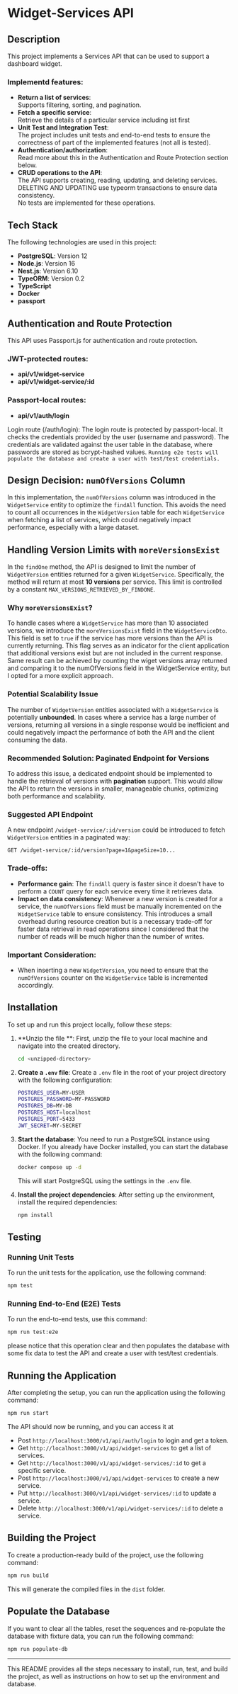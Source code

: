 
# Widget-Services API

## Description
This project implements a Services API that can be used to support a dashboard widget. 
### Implementd features:

- **Return a list of services**: <br>
   Supports filtering, sorting, and pagination.
- **Fetch a specific service**: <br>
  Retrieve the details of a particular service including ist first 
- **Unit Test and Integration Test**: <br>
  The project includes unit tests and end-to-end tests to ensure the correctness of part of the implemented features (not all is tested). 
- **Authentication/authorization**: <br>
  Read more about this in the Authentication and Route Protection section below.
- **CRUD operations to the API**: <br>
  The API supports creating, reading, updating, and deleting services.<br>
  DELETING AND UPDATING use typeorm transactions to ensure data consistency.<br>
  No tests are implemented for these operations.

## Tech Stack

The following technologies are used in this project:

- **PostgreSQL**: Version 12
- **Node.js**: Version 16
- **Nest.js**: Version 6.10
- **TypeORM**: Version 0.2
- **TypeScript**
- **Docker**
- **passport**

## Authentication and Route Protection
This API uses Passport.js for authentication and route protection. 

### JWT-protected routes:
- **api/v1/widget-service**
- **api/v1/widget-service/:id**

### Passport-local routes:
- **api/v1/auth/login**


Login route (/auth/login): The login route is protected by passport-local. It checks the credentials provided by the user (username and password). The credentials are validated against the user table in the database, where passwords are stored as bcrypt-hashed values.
`Running e2e tests will populate the database and create a user with test/test credentials.`
## Design Decision: `numOfVersions` Column

In this implementation, the `numOfVersions` column was introduced in the `WidgetService` entity to optimize the `findAll` function. This avoids the need to count all occurrences in the `WidgetVersion` table for each `WidgetService` when fetching a list of services, which could negatively impact performance, especially with a large dataset.

## Handling Version Limits with `moreVersionsExist`

In the `findOne` method, the API is designed to limit the number of `WidgetVersion` entities returned for a given `WidgetService`. Specifically, the method will return at most **10 versions** per service. This limit is controlled by a constant `MAX_VERSIONS_RETRIEVED_BY_FINDONE`.

### Why `moreVersionsExist`?

To handle cases where a `WidgetService` has more than 10 associated versions, we introduce the `moreVersionsExist` field in the `WidgetServiceDto`. This field is set to `true` if the service has more versions than the API is currently returning. This flag serves as an indicator for the client application that additional versions exist but are not included in the current response.
Same result can be achieved by counting the wiget versions array returned and comparing it to the numOfVersions field in the WidgetService entity, but I opted for a more explicit approach.

### Potential Scalability Issue

The number of `WidgetVersion` entities associated with a `WidgetService` is potentially **unbounded**. In cases where a service has a large number of versions, returning all versions in a single response would be inefficient and could negatively impact the performance of both the API and the client consuming the data.

### Recommended Solution: Paginated Endpoint for Versions

To address this issue, a dedicated endpoint should be implemented to handle the retrieval of versions with **pagination** support. This would allow the API to return the versions in smaller, manageable chunks, optimizing both performance and scalability.
### Suggested API Endpoint

A new endpoint `/widget-service/:id/version` could be introduced to fetch `WidgetVersion` entities in a paginated way:

```http
GET /widget-service/:id/version?page=1&pageSize=10...
```

### Trade-offs:
- **Performance gain**: The `findAll` query is faster since it doesn't have to perform a `COUNT` query for each service every time it retrieves data.
- **Impact on data consistency**: Whenever a new version is created for a service, the `numOfVersions` field must be manually incremented on the `WidgetService` table to ensure consistency. This introduces a small overhead during resource creation but is a necessary trade-off for faster data retrieval in read operations since I considered that the number of reads will be much higher than the number of writes.

### Important Consideration:
- When inserting a new `WidgetVersion`, you need to ensure that the `numOfVersions` counter on the `WidgetService` table is incremented accordingly.

## Installation

To set up and run this project locally, follow these steps:

1. **Unzip the file **: First, unzip the file to your local machine and navigate into the created directory.

   ```bash
   cd <unzipped-directory>
   ```

2. **Create a `.env` file**: Create a `.env` file in the root of your project directory with the following configuration:

   ```bash
   POSTGRES_USER=MY-USER
   POSTGRES_PASSWORD=MY-PASSWORD
   POSTGRES_DB=MY-DB
   POSTGRES_HOST=localhost
   POSTGRES_PORT=5433
   JWT_SECRET=MY-SECRET
   ```

3. **Start the database**: You need to run a PostgreSQL instance using Docker. If you already have Docker installed, you can start the database with the following command:

   ```bash
   docker compose up -d
   ```

   This will start PostgreSQL using the settings in the `.env` file.

4. **Install the project dependencies**: After setting up the environment, install the required dependencies:

   ```bash
   npm install
   ```

## Testing

### Running Unit Tests

To run the unit tests for the application, use the following command:

```bash
npm test
```

### Running End-to-End (E2E) Tests

To run the end-to-end tests, use this command:

```bash
npm run test:e2e
```

please notice that this operation clear and then populates the database with some fix data to test the API and create a user with test/test credentials.

## Running the Application

After completing the setup, you can run the application using the following command:

```bash
npm run start
```

The API should now be running, and you can access it at 
- Post `http://localhost:3000/v1/api/auth/login` to login and get a token.
- Get `http://localhost:3000/v1/api/widget-services` to get a list of services.
- Get `http://localhost:3000/v1/api/widget-services/:id` to get a specific service.
- Post `http://localhost:3000/v1/api/widget-services` to create a new service.
- Put `http://localhost:3000/v1/api/widget-services/:id` to update a service.
- Delete `http://localhost:3000/v1/api/widget-services/:id` to delete a service.


## Building the Project

To create a production-ready build of the project, use the following command:

```bash
npm run build
```

This will generate the compiled files in the `dist` folder.

## Populate the Database

If you want to clear all the tables, reset the sequences and re-populate the database with fixture data, you can run the following command:

```bash
npm run populate-db
```



---

This README provides all the steps necessary to install, run, test, and build the project, as well as instructions on how to set up the environment and database.
